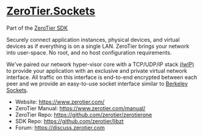[ZeroTier.Sockets](https://www.zerotier.com)
=====
Part of the [ZeroTier SDK](https://github.com/zerotier/libzt)

Securely connect application instances, physical devices, and virtual devices as if everything is on a single LAN. ZeroTier brings your network into user-space. No root, and no host configuration requirements.

We've paired our network hyper-visor core with a TCP/UDP/IP stack [(lwIP)](https://en.wikipedia.org/wiki/LwIP) to provide your application with an exclusive and private virtual network interface. All traffic on this interface is end-to-end encrypted between each peer and we provide an easy-to-use socket interface similar to [Berkeley Sockets](https://en.wikipedia.org/wiki/Berkeley_sockets).

 - Website: https://www.zerotier.com/
 - ZeroTier Manual: https://www.zerotier.com/manual/
 - ZeroTier Repo: https://github.com/zerotier/zerotierone
 - SDK Repo: https://github.com/zerotier/libzt
 - Forum: https://discuss.zerotier.com

